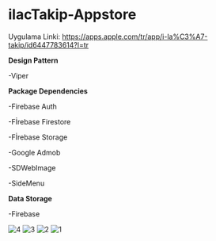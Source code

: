 
# ilacTakip-Appstore
Uygulama Linki:  https://apps.apple.com/tr/app/i-la%C3%A7-takip/id6447783614?l=tr

****Design Pattern****

-Viper

****Package Dependencies****

-Firebase Auth

-Fİrebase Firestore

-Fİrebase Storage

-Google Admob

-SDWebImage

-SideMenu

****Data Storage****

-Firebase

![4](https://github.com/user-attachments/assets/881aaadc-792f-4011-ab72-0456d0ad2db1)
![3](https://github.com/user-attachments/assets/d585c536-0c38-48c3-9ec8-1d1633f5e7b9)
![2](https://github.com/user-attachments/assets/5c7e73be-7657-46bc-9b6d-95e89c975027)
![1](https://github.com/user-attachments/assets/ae3572cd-86d2-4f12-964c-9386e30ebe0b)


